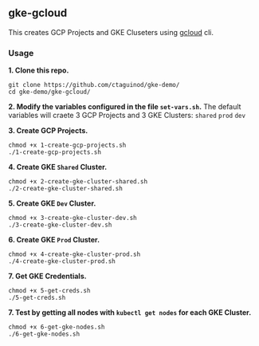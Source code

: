 ## gke-gcloud

This creates GCP Projects and GKE Cluseters using [gcloud](https://cloud.google.com/sdk/) cli.

### Usage

**1. Clone this repo.**
```
git clone https://github.com/ctaguinod/gke-demo/
cd gke-demo/gke-gcloud/
```

**2. Modify the variables configured in the file `set-vars.sh`.**
The default variables will craete 3 GCP Projects and 3 GKE Clusters: `shared` `prod` `dev`

**3. Create GCP Projects.**
```
chmod +x 1-create-gcp-projects.sh
./1-create-gcp-projects.sh
```

**4. Create GKE `Shared` Cluster.**
```
chmod +x 2-create-gke-cluster-shared.sh
./2-create-gke-cluster-shared.sh
```

**5. Create GKE `Dev` Cluster.**
```
chmod +x 3-create-gke-cluster-dev.sh
./3-create-gke-cluster-dev.sh
```

**6. Create GKE `Prod` Cluster.**
```
chmod +x 4-create-gke-cluster-prod.sh
./4-create-gke-cluster-prod.sh
```

**7. Get GKE Credentials.**
```
chmod +x 5-get-creds.sh
./5-get-creds.sh
```

**7. Test by getting all nodes with `kubectl get nodes` for each GKE Cluster.**
```
chmod +x 6-get-gke-nodes.sh
./6-get-gke-nodes.sh
```
